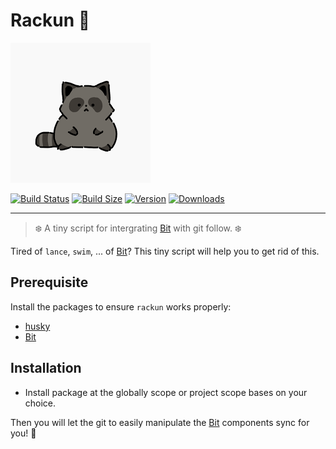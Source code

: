 # Rackun 🦝

![Rackun logo](./assets/logo.png "Rackun")

[![Build Status](https://img.shields.io/github/actions/workflow/status/dinhthienphuc/rackun/lint-and-type.yml?branch=main&style=flat&colorA=000000&colorB=000000)](https://github.com/dinhthienphuc/rackun/actions?query=workflow%3ALint)
[![Build Size](https://img.shields.io/bundlephobia/minzip/rackun?label=bundle%20size&style=flat&colorA=000000&colorB=000000)](https://bundlephobia.com/result?p=rackun)
[![Version](https://img.shields.io/npm/v/rackun?style=flat&colorA=000000&colorB=000000)](https://www.npmjs.com/package/rackun)
[![Downloads](https://img.shields.io/npm/dt/rackun.svg?style=flat&colorA=000000&colorB=000000)](https://www.npmjs.com/package/rackun)

------
> ❄️ A tiny script for intergrating [Bit](https://bit.dev/) with git follow. ❄️

Tired of `lance`, `swim`, ... of [Bit](https://bit.dev/)? This tiny script will help you to get rid of this.

## Prerequisite

Install the packages to ensure `rackun` works properly:

- [husky](https://typicode.github.io/husky/)
- [Bit](https://bit.dev/)

## Installation

- Install package at the globally scope or project scope bases on your choice.

Then you will let the git to easily manipulate the [Bit](https://bit.dev/) components sync for you! 🦝
